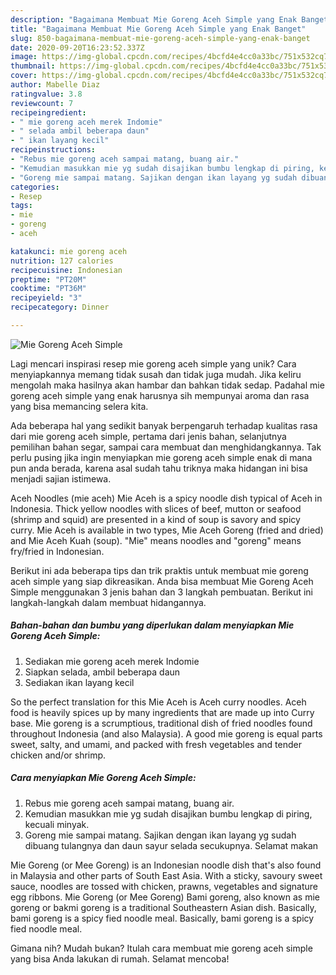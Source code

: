 ```yaml
---
description: "Bagaimana Membuat Mie Goreng Aceh Simple yang Enak Banget"
title: "Bagaimana Membuat Mie Goreng Aceh Simple yang Enak Banget"
slug: 850-bagaimana-membuat-mie-goreng-aceh-simple-yang-enak-banget
date: 2020-09-20T16:23:52.337Z
image: https://img-global.cpcdn.com/recipes/4bcfd4e4cc0a33bc/751x532cq70/mie-goreng-aceh-simple-foto-resep-utama.jpg
thumbnail: https://img-global.cpcdn.com/recipes/4bcfd4e4cc0a33bc/751x532cq70/mie-goreng-aceh-simple-foto-resep-utama.jpg
cover: https://img-global.cpcdn.com/recipes/4bcfd4e4cc0a33bc/751x532cq70/mie-goreng-aceh-simple-foto-resep-utama.jpg
author: Mabelle Diaz
ratingvalue: 3.8
reviewcount: 7
recipeingredient:
- " mie goreng aceh merek Indomie"
- " selada ambil beberapa daun"
- " ikan layang kecil"
recipeinstructions:
- "Rebus mie goreng aceh sampai matang, buang air."
- "Kemudian masukkan mie yg sudah disajikan bumbu lengkap di piring, kecuali minyak."
- "Goreng mie sampai matang. Sajikan dengan ikan layang yg sudah dibuang tulangnya dan daun sayur selada secukupnya. Selamat makan"
categories:
- Resep
tags:
- mie
- goreng
- aceh

katakunci: mie goreng aceh 
nutrition: 127 calories
recipecuisine: Indonesian
preptime: "PT20M"
cooktime: "PT36M"
recipeyield: "3"
recipecategory: Dinner

---
```



![Mie Goreng Aceh Simple](https://img-global.cpcdn.com/recipes/4bcfd4e4cc0a33bc/751x532cq70/mie-goreng-aceh-simple-foto-resep-utama.jpg)

Lagi mencari inspirasi resep mie goreng aceh simple yang unik? Cara menyiapkannya memang tidak susah dan tidak juga mudah. Jika keliru mengolah maka hasilnya akan hambar dan bahkan tidak sedap. Padahal mie goreng aceh simple yang enak harusnya sih mempunyai aroma dan rasa yang bisa memancing selera kita.

Ada beberapa hal yang sedikit banyak berpengaruh terhadap kualitas rasa dari mie goreng aceh simple, pertama dari jenis bahan, selanjutnya pemilihan bahan segar, sampai cara membuat dan menghidangkannya. Tak perlu pusing jika ingin menyiapkan mie goreng aceh simple enak di mana pun anda berada, karena asal sudah tahu triknya maka hidangan ini bisa menjadi sajian istimewa.

Aceh Noodles (mie aceh) Mie Aceh is a spicy noodle dish typical of Aceh in Indonesia. Thick yellow noodles with slices of beef, mutton or seafood (shrimp and squid) are presented in a kind of soup is savory and spicy curry. Mie Aceh is available in two types, Mie Aceh Goreng (fried and dried) and Mie Aceh Kuah (soup). &#34;Mie&#34; means noodles and &#34;goreng&#34; means fry/fried in Indonesian.


Berikut ini ada beberapa tips dan trik praktis untuk membuat mie goreng aceh simple yang siap dikreasikan. Anda bisa membuat Mie Goreng Aceh Simple menggunakan 3 jenis bahan dan 3 langkah pembuatan. Berikut ini langkah-langkah dalam membuat hidangannya.

<!--inarticleads1-->

##### Bahan-bahan dan bumbu yang diperlukan dalam menyiapkan Mie Goreng Aceh Simple:

1. Sediakan  mie goreng aceh merek Indomie
1. Siapkan  selada, ambil beberapa daun
1. Sediakan  ikan layang kecil


So the perfect translation for this Mie Aceh is Aceh curry noodles. Aceh food is heavily spices up by many ingredients that are made up into Curry base. Mie goreng is a scrumptious, traditional dish of fried noodles found throughout Indonesia (and also Malaysia). A good mie goreng is equal parts sweet, salty, and umami, and packed with fresh vegetables and tender chicken and/or shrimp. 

<!--inarticleads2-->

##### Cara menyiapkan Mie Goreng Aceh Simple:

1. Rebus mie goreng aceh sampai matang, buang air.
1. Kemudian masukkan mie yg sudah disajikan bumbu lengkap di piring, kecuali minyak.
1. Goreng mie sampai matang. Sajikan dengan ikan layang yg sudah dibuang tulangnya dan daun sayur selada secukupnya. Selamat makan


Mie Goreng (or Mee Goreng) is an Indonesian noodle dish that&#39;s also found in Malaysia and other parts of South East Asia. With a sticky, savoury sweet sauce, noodles are tossed with chicken, prawns, vegetables and signature egg ribbons. Mie Goreng (or Mee Goreng) Bami goreng, also known as mie goreng or bakmi goreng is a traditional Southeastern Asian dish. Basically, bami goreng is a spicy fied noodle meal. Basically, bami goreng is a spicy fied noodle meal. 

Gimana nih? Mudah bukan? Itulah cara membuat mie goreng aceh simple yang bisa Anda lakukan di rumah. Selamat mencoba!
